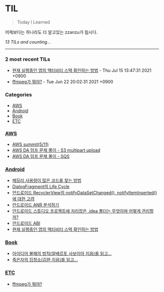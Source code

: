 # TIL
> Today I Learned

어제보다는 하나라도 더 알고있는 zzanzu가 됩시다.


_13 TILs and counting..._

---

### 2 most recent TILs

- [현재 실행중인 앱의 액티비티 스택 확인하는 방법](Android/210715-android-activity-stack.md) - Thu Jul 15 13:47:31 2021 +0900
- [ffmpeg가 뭐야?](ETC/210621-ffmpeg란-무엇인가.md) - Tue Jun 22 20:02:31 2021 +0900

### Categories

- [AWS](#AWS)
- [Android](#Android)
- [Book](#Book)
- [ETC](#ETC)

### [AWS](#AWS)
- [AWS summit(5/11)](AWS/210511-aws-summit.md)
- [AWS DA 덤프 문제 풀이 - S3 multipart upload](AWS/210519-aws-da-s3-multipart-upload.md)
- [AWS DA 덤프 문제 풀이 - SQS](AWS/210519-aws-da-sqs.md)

### [Android](#Android)
- [메모리 사용량이 많은 코드를 찾는 방법](Android/210504-android-profiler.md)
- [DialogFragment의 Life Cycle](Android/210511-android-dialogfragment-lifecycle.md)
- [안드로이드 RecyclerView의 notifyDataSetChanged(), notifyItemInserted() 에 대한 고려](Android/210513-android-notifydatasetchanged.md)
- [안드로이드 ANR 분석하기](Android/210608-android-anr-analysis.md)
- [안드로이드 스튜디오 프로젝트에 자리잡은 .idea 폴더는 무엇이며 어떻게 관리할까?](Android/210611-android-idea-folder.md)
- [안드로이드 ABI](Android/210615-android-abifilter.md)
- [현재 실행중인 앱의 액티비티 스택 확인하는 방법](Android/210715-android-activity-stack.md)

### [Book](#Book)
- [아이디어 불패의 법칙(알베르토 사보이아 지음)를 읽고...](Book/210509-아이디어-불패의-법칙.md)
- [죽은자의 집청소(김완 지음)를 읽고...](Book/210516-죽은자의-집청소.md)

### [ETC](#ETC)
- [ffmpeg가 뭐야?](ETC/210621-ffmpeg란-무엇인가.md)

[1]: https://dogibogi.co.kr
[2]: https://github.com/zzanzu/TIL


